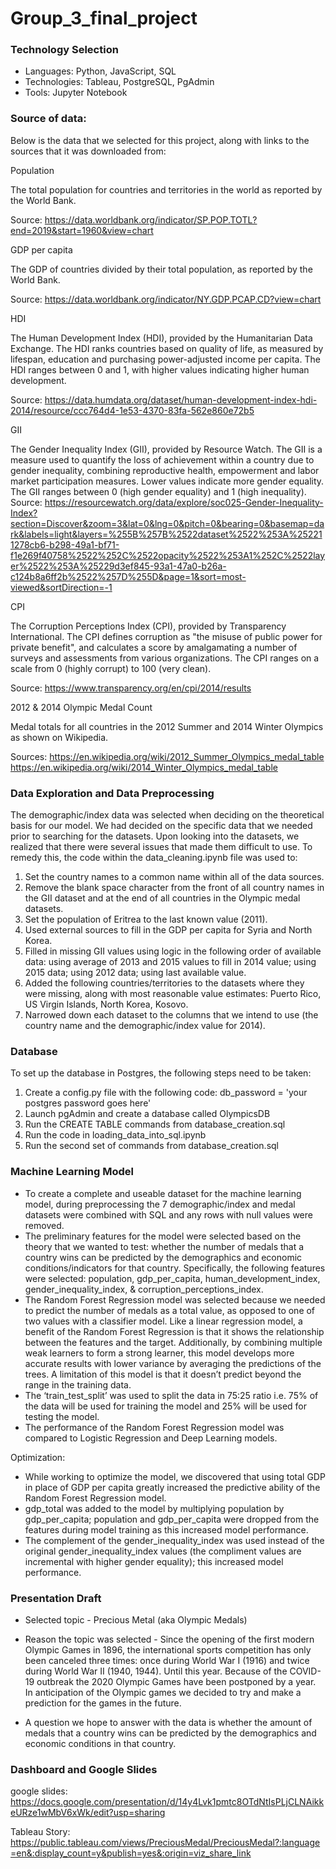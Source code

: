 # Group_3_final_project


### Technology Selection

- Languages: Python, JavaScript, SQL
- Technologies: Tableau, PostgreSQL, PgAdmin
- Tools: Jupyter Notebook

### Source of data:

Below is the data that we selected for this project, along with links to the sources that it was downloaded from:

Population

The total population for countries and territories in the world as reported by the World Bank.

Source:
https://data.worldbank.org/indicator/SP.POP.TOTL?end=2019&start=1960&view=chart

GDP per capita

The GDP of countries divided by their total population, as reported by the World Bank.

Source:
https://data.worldbank.org/indicator/NY.GDP.PCAP.CD?view=chart

HDI

The Human Development Index (HDI), provided by the Humanitarian Data Exchange. The HDI ranks countries based on quality of life, as measured by lifespan, education and purchasing power-adjusted income per capita. The HDI ranges between 0 and 1, with higher values indicating higher human development.

Source:
https://data.humdata.org/dataset/human-development-index-hdi-2014/resource/ccc764d4-1e53-4370-83fa-562e860e72b5

GII

The Gender Inequality Index (GII), provided by Resource Watch. The GII is a measure used to quantify the loss of achievement within a country due to gender inequality, combining reproductive health, empowerment and labor market participation measures. Lower values indicate more gender equality. The GII ranges between 0 (high gender equality) and 1 (high inequality).
Source:
https://resourcewatch.org/data/explore/soc025-Gender-Inequality-Index?section=Discover&zoom=3&lat=0&lng=0&pitch=0&bearing=0&basemap=dark&labels=light&layers=%255B%257B%2522dataset%2522%253A%252211278cb6-b298-49a1-bf71-f1e269f40758%2522%252C%2522opacity%2522%253A1%252C%2522layer%2522%253A%25229d3ef845-93a1-47a0-b26a-c124b8a6ff2b%2522%257D%255D&page=1&sort=most-viewed&sortDirection=-1

CPI

The Corruption Perceptions Index (CPI), provided by Transparency International. The CPI defines corruption as "the misuse of public power for private benefit", and calculates a score by amalgamating a number of surveys and assessments from various organizations. The CPI ranges on a scale from 0 (highly corrupt) to 100 (very clean). 

Source:
https://www.transparency.org/en/cpi/2014/results

2012 & 2014 Olympic Medal Count

Medal totals for all countries in the 2012 Summer and 2014 Winter Olympics as shown on Wikipedia.

Sources:
https://en.wikipedia.org/wiki/2012_Summer_Olympics_medal_table 
https://en.wikipedia.org/wiki/2014_Winter_Olympics_medal_table

### Data Exploration and Data Preprocessing

The demographic/index data was selected when deciding on the theoretical basis for our model. We had decided on the specific data that we needed prior to searching for the datasets.
Upon looking into the datasets, we realized that there were several issues that made them difficult to use. To remedy this, the code within the data_cleaning.ipynb file was used to:
1. Set the country names to a common name within all of the data sources.
2. Remove the blank space character from the front of all country names in the GII dataset and at the end of all countries in the Olympic medal datasets.
3. Set the population of Eritrea to the last known value (2011).
4. Used external sources to fill in the GDP per capita for Syria and North Korea.
5. Filled in missing GII values using logic in the following order of available data: using average of 2013 and 2015 values to fill in 2014 value; using 2015 data; using 2012 data; using last available value.
6. Added the following countries/territories to the datasets where they were missing, along with most reasonable value estimates: Puerto Rico, US Virgin Islands, North Korea, Kosovo.
7. Narrowed down each dataset to the columns that we intend to use (the country name and the demographic/index value for 2014). 

### Database

To set up the database in Postgres, the following steps need to be taken:
1. Create a config.py file with the following code: db_password = 'your postgres password goes here'
2. Launch pgAdmin and create a database called OlympicsDB
3. Run the CREATE TABLE commands from database_creation.sql
4. Run the code in loading_data_into_sql.ipynb
5. Run the second set of commands from database_creation.sql

### Machine Learning Model
- To create a complete and useable dataset for the machine learning model, during preprocessing the 7 demographic/index and medal datasets were combined with SQL and any rows with null values were removed.
- The preliminary features for the model were selected based on the theory that we wanted to test: whether the number of medals that a country wins can be predicted by the demographics and economic conditions/indicators for that country. Specifically, the following features were selected: population, gdp_per_capita, human_development_index, gender_inequality_index, & corruption_perceptions_index.
- The Random Forest Regression model was selected because we needed to predict the number of medals as a total value, as opposed to one of two values with a classifier model. Like a linear regression model, a benefit of the Random Forest Regression is that it shows the relationship between the features and the target. Additionally, by combining multiple weak learners to form a strong learner, this model develops more accurate results with lower variance by averaging the predictions of the trees. A limitation of this model is that it doesn’t predict beyond the range in the training data.
- The ‘train_test_split’ was used to split the data in 75:25 ratio i.e. 75% of the data will be used for training the model and 25% will be used for testing the model.
- The performance of the Random Forest Regression model was compared to Logistic Regression and Deep Learning models.

Optimization: 
- While working to optimize the model, we discovered that using total GDP in place of GDP per capita greatly increased the predictive ability of the Random Forest Regression model.
- gdp_total was added to the model by multiplying population by gdp_per_capita; population and gdp_per_capita were dropped from the features during model training as this increased model performance.
- The complement of the gender_inequality_index was used instead of the original gender_inequality_index values (the compliment values are incremental with higher gender equality); this increased model performance.


### Presentation Draft
- Selected topic - Precious Metal (aka Olympic Medals)

- Reason the topic was selected - 
Since the opening of the first modern Olympic Games in 1896, the international sports competition has only been canceled three times: once during World War I (1916) and twice during World War II (1940, 1944). Until this year. Because of the COVID-19 outbreak the 2020 Olympic Games have been postponed by a year. In anticipation of the Olympic games we decided to try and make a prediction for the games in the future.  

- A question we hope to answer with the data is whether the amount of medals that a country wins can be predicted by the demographics and economic conditions in that country. 

### Dashboard and Google Slides

google slides: https://docs.google.com/presentation/d/14y4Lvk1pmtc8OTdNtIsPLjCLNAikkeURze1wMbV6xWk/edit?usp=sharing

Tableau Story: https://public.tableau.com/views/PreciousMedal/PreciousMedal?:language=en&:display_count=y&publish=yes&:origin=viz_share_link
